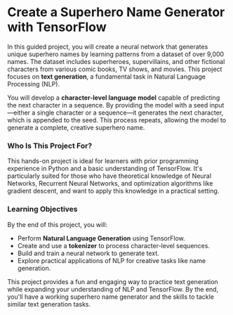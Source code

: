 # Create a Superhero Name Generator with TensorFlow  

In this guided project, you will create a neural network that generates unique superhero names by learning patterns from a dataset of over 9,000 names. The dataset includes superheroes, supervillains, and other fictional characters from various comic books, TV shows, and movies. This project focuses on **text generation**, a fundamental task in Natural Language Processing (NLP).  

You will develop a **character-level language model** capable of predicting the next character in a sequence. By providing the model with a seed input—either a single character or a sequence—it generates the next character, which is appended to the seed. This process repeats, allowing the model to generate a complete, creative superhero name.  

### Who Is This Project For?  

This hands-on project is ideal for learners with prior programming experience in Python and a basic understanding of TensorFlow. It's particularly suited for those who have theoretical knowledge of Neural Networks, Recurrent Neural Networks, and optimization algorithms like gradient descent, and want to apply this knowledge in a practical setting.  

### Learning Objectives  

By the end of this project, you will:  

- Perform **Natural Language Generation** using TensorFlow.  
- Create and use a **tokenizer** to process character-level sequences.  
- Build and train a neural network to generate text.  
- Explore practical applications of NLP for creative tasks like name generation.  

This project provides a fun and engaging way to practice text generation while expanding your understanding of NLP and TensorFlow. By the end, you'll have a working superhero name generator and the skills to tackle similar text generation tasks.
